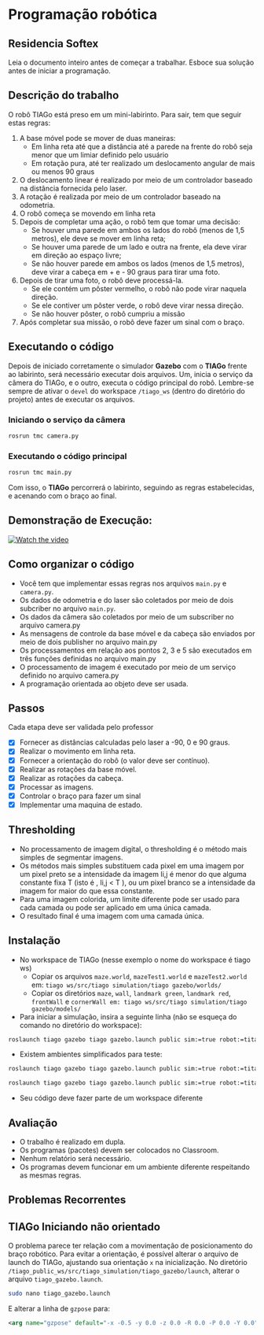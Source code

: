 # Programação robótica
## Residencia Softex
Leia o documento inteiro antes de começar a trabalhar.
Esboce sua solução antes de iniciar a programação.

## Descrição do trabalho
O robô TIAGo está preso em um mini-labirinto. Para sair, tem que seguir estas regras:
1. A base móvel pode se mover de duas maneiras:
    - Em linha reta até que a distância até a parede na frente do robô seja menor que um limiar definido pelo usuário
    - Em rotação pura, até ter realizado um deslocamento angular de mais ou menos 90 graus
2. O deslocamento linear é realizado por meio de um controlador baseado na distância fornecida pelo
laser.
3. A rotação é realizada por meio de um controlador baseado na odometria.
4. O robô começa se movendo em linha reta
5. Depois de completar uma ação, o robô tem que tomar uma decisão:
    - Se houver uma parede em ambos os lados do robô (menos de 1,5 metros), ele deve se mover em linha reta;
    - Se houver uma parede de um lado e outra na frente, ela deve virar em direção ao espaço livre;
    - Se não houver parede em ambos os lados (menos de 1,5 metros), deve virar a cabeça em + e - 90 graus para tirar uma foto.
6. Depois de tirar uma foto, o robô deve processá-la.
    - Se ele contém um pôster vermelho, o robô não pode virar naquela direção.
    - Se ele contiver um pôster verde, o robô deve virar nessa direção.
    - Se não houver pôster, o robô cumpriu a missão
7. Após completar sua missão, o robô deve fazer um sinal com o braço.

## Executando o código
Depois de iniciado corretamente o simulador **Gazebo** com o **TIAGo** frente ao labirinto, será necessário executar dois arquivos. Um, inicia o serviço da câmera do TIAGo, e o outro, executa o código principal do robô. Lembre-se sempre de ativar o `devel` do workspace `/tiago_ws` (dentro do diretório do projeto) antes de executar os arquivos.

### Iniciando o serviço da câmera
```bash
rosrun tmc camera.py
```

### Executando o código principal
```bash
rosrun tmc main.py
```

Com isso, o **TIAGo** percorrerá o labirinto, seguindo as regras estabelecidas, e acenando com o braço ao final.

## Demonstração de Execução:
[![Watch the video](https://img.youtube.com/vi/nVJijrPe3T8/maxresdefault.jpg)](https://youtu.be/nVJijrPe3T8)

## Como organizar o código
- Você tem que implementar essas regras nos arquivos `main.py` e `camera.py`.
- Os dados de odometria e do laser são coletados por meio de dois subcriber no arquivo `main.py`.
- Os dados da câmera são coletados por meio de um subscriber no arquivo camera.py
- As mensagens de controle da base móvel e da cabeça são enviados por meio de dois publisher no arquivo main.py
- Os processamentos em relação aos pontos 2, 3 e 5 são executados em três funções definidas no arquivo main.py
- O processamento de imagem é executado por meio de um serviço definido no arquivo camera.py
-  A programação orientada ao objeto deve ser usada.

## Passos
Cada etapa deve ser validada pelo professor
- [X] Fornecer as distâncias calculadas pelo laser a -90, 0 e 90 graus.
- [X] Realizar o movimento em linha reta.
- [X] Fornecer a orientação do robô (o valor deve ser contı́nuo).
- [X] Realizar as rotações da base móvel.
- [X] Realizar as rotações da cabeça.
- [X] Processar as imagens.
- [X] Controlar o braço para fazer um sinal
- [X] Implementar uma maquina de estado.

## Thresholding
- No processamento de imagem digital, o thresholding é o método mais simples de segmentar imagens.
- Os métodos mais simples substituem cada pixel em uma imagem por um pixel preto se a intensidade da imagem Ii,j é menor do que alguma constante fixa T (isto é , Ii,j < T ), ou um pixel branco se a intensidade da imagem for maior do que essa constante.
- Para uma imagem colorida, um limite diferente pode ser usado para cada camada ou pode ser aplicado em uma única camada.
- O resultado final é uma imagem com uma camada única.

## Instalação
- No workspace de TIAGo (nesse exemplo o nome do workspace é tiago ws)
    - Copiar os arquivos `maze.world`, `mazeTest1.world` e `mazeTest2.world` em: `tiago ws/src/tiago simulation/tiago gazebo/worlds/`
    - Copiar os diretórios `maze`, `wall`, `landmark green`, `landmark red`, `frontWall` e `cornerWall em: tiago ws/src/tiago simulation/tiago gazebo/models/`
- Para iniciar a simulação, insira a seguinte linha (não se esqueça do comando no diretório do workspace):
```bash
roslaunch tiago gazebo tiago gazebo.launch public sim:=true robot:=titanium world:=maze
```

- Existem ambientes simplificados para teste:
```bash
roslaunch tiago gazebo tiago gazebo.launch public sim:=true robot:=titanium world:=mazeTest1
```

```bash
roslaunch tiago gazebo tiago gazebo.launch public sim:=true robot:=titanium world:=mazeTest2
```
- Seu código deve fazer parte de um workspace diferente

## Avaliação
- O trabalho é realizado em dupla.
- Os programas (pacotes) devem ser colocados no Classroom.
- Nenhum relatório será necessário.
- Os programas devem funcionar em um ambiente diferente respeitando as mesmas regras.

## Problemas Recorrentes
## TIAGo Iniciando não orientado
O problema parece ter relação com a movimentação de posicionamento do braço robótico. Para evitar a orientação, é possível alterar o arquivo de launch do TIAGo, ajustando sua orientação `x` na inicialização.
No diretório `/tiago_public_ws/src/tiago_simulation/tiago_gazebo/launch`, alterar o arquivo `tiago_gazebo.launch`.

```bash
sudo nano tiago_gazebo.launch
```

E alterar a linha de `gzpose` para:
```xml
<arg name="gzpose" default="-x -0.5 -y 0.0 -z 0.0 -R 0.0 -P 0.0 -Y 0.0"/>
```
